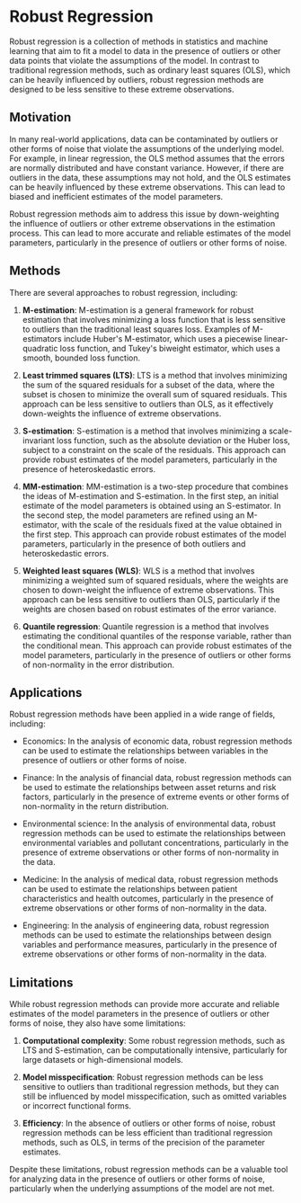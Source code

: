 # Robust Regression

Robust regression is a collection of methods in statistics and machine learning that aim to fit a model to data in the presence of outliers or other data points that violate the assumptions of the model. In contrast to traditional regression methods, such as ordinary least squares (OLS), which can be heavily influenced by outliers, robust regression methods are designed to be less sensitive to these extreme observations.

## Motivation

In many real-world applications, data can be contaminated by outliers or other forms of noise that violate the assumptions of the underlying model. For example, in linear regression, the OLS method assumes that the errors are normally distributed and have constant variance. However, if there are outliers in the data, these assumptions may not hold, and the OLS estimates can be heavily influenced by these extreme observations. This can lead to biased and inefficient estimates of the model parameters.

Robust regression methods aim to address this issue by down-weighting the influence of outliers or other extreme observations in the estimation process. This can lead to more accurate and reliable estimates of the model parameters, particularly in the presence of outliers or other forms of noise.

## Methods

There are several approaches to robust regression, including:

1. **M-estimation**: M-estimation is a general framework for robust estimation that involves minimizing a loss function that is less sensitive to outliers than the traditional least squares loss. Examples of M-estimators include Huber's M-estimator, which uses a piecewise linear-quadratic loss function, and Tukey's biweight estimator, which uses a smooth, bounded loss function.

2. **Least trimmed squares (LTS)**: LTS is a method that involves minimizing the sum of the squared residuals for a subset of the data, where the subset is chosen to minimize the overall sum of squared residuals. This approach can be less sensitive to outliers than OLS, as it effectively down-weights the influence of extreme observations.

3. **S-estimation**: S-estimation is a method that involves minimizing a scale-invariant loss function, such as the absolute deviation or the Huber loss, subject to a constraint on the scale of the residuals. This approach can provide robust estimates of the model parameters, particularly in the presence of heteroskedastic errors.

4. **MM-estimation**: MM-estimation is a two-step procedure that combines the ideas of M-estimation and S-estimation. In the first step, an initial estimate of the model parameters is obtained using an S-estimator. In the second step, the model parameters are refined using an M-estimator, with the scale of the residuals fixed at the value obtained in the first step. This approach can provide robust estimates of the model parameters, particularly in the presence of both outliers and heteroskedastic errors.

5. **Weighted least squares (WLS)**: WLS is a method that involves minimizing a weighted sum of squared residuals, where the weights are chosen to down-weight the influence of extreme observations. This approach can be less sensitive to outliers than OLS, particularly if the weights are chosen based on robust estimates of the error variance.

6. **Quantile regression**: Quantile regression is a method that involves estimating the conditional quantiles of the response variable, rather than the conditional mean. This approach can provide robust estimates of the model parameters, particularly in the presence of outliers or other forms of non-normality in the error distribution.

## Applications

Robust regression methods have been applied in a wide range of fields, including:

- Economics: In the analysis of economic data, robust regression methods can be used to estimate the relationships between variables in the presence of outliers or other forms of noise.

- Finance: In the analysis of financial data, robust regression methods can be used to estimate the relationships between asset returns and risk factors, particularly in the presence of extreme events or other forms of non-normality in the return distribution.

- Environmental science: In the analysis of environmental data, robust regression methods can be used to estimate the relationships between environmental variables and pollutant concentrations, particularly in the presence of extreme observations or other forms of non-normality in the data.

- Medicine: In the analysis of medical data, robust regression methods can be used to estimate the relationships between patient characteristics and health outcomes, particularly in the presence of extreme observations or other forms of non-normality in the data.

- Engineering: In the analysis of engineering data, robust regression methods can be used to estimate the relationships between design variables and performance measures, particularly in the presence of extreme observations or other forms of non-normality in the data.

## Limitations

While robust regression methods can provide more accurate and reliable estimates of the model parameters in the presence of outliers or other forms of noise, they also have some limitations:

1. **Computational complexity**: Some robust regression methods, such as LTS and S-estimation, can be computationally intensive, particularly for large datasets or high-dimensional models.

2. **Model misspecification**: Robust regression methods can be less sensitive to outliers than traditional regression methods, but they can still be influenced by model misspecification, such as omitted variables or incorrect functional forms.

3. **Efficiency**: In the absence of outliers or other forms of noise, robust regression methods can be less efficient than traditional regression methods, such as OLS, in terms of the precision of the parameter estimates.

Despite these limitations, robust regression methods can be a valuable tool for analyzing data in the presence of outliers or other forms of noise, particularly when the underlying assumptions of the model are not met.
